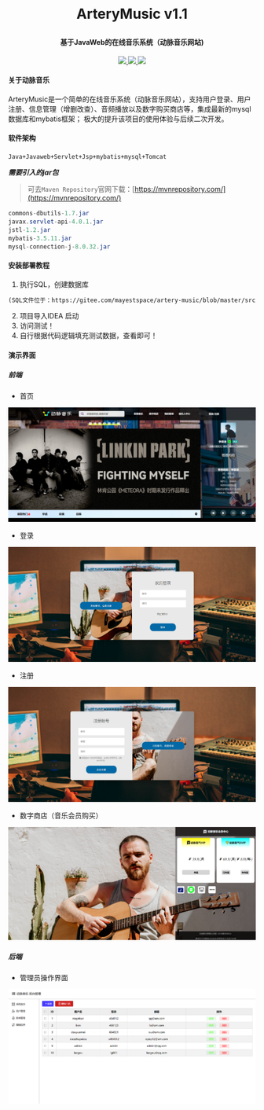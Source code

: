 <h1 align="center" style="margin: 30px 0 30px; font-weight: bold;">ArteryMusic v1.1</h1>
<h4 align="center">基于JavaWeb的在线音乐系统（动脉音乐网站)</h4>
<p align="center">
   <a href="https://gitee.com/mayestspace/openfeet/stargazers">
      <img src="https://gitee.com/mayestspace/artery-music/badge/star.svg?theme=gvp">
   </a>
	<a href="https://gitee.com/mayestspace/artery-music">
      <img src="https://img.shields.io/badge/ArteryMusic-v1.1-brightgreen.svg">
   </a>
	<a href="https://gitee.com/mayestspace/artery-music/blob/master/LICENSE">
      <img src="https://img.shields.io/badge/license-GPL%20v3-blue">
   </a>
</p>

#### 关于动脉音乐

ArteryMusic是一个简单的在线音乐系统（动脉音乐网站），支持用户登录、用户注册、信息管理（增删改查）、音频播放以及数字购买商店等，集成最新的mysql数据库和mybatis框架；
极大的提升该项目的使用体验与后续二次开发。

#### 软件架构
`Java+Javaweb+Servlet+Jsp+mybatis+mysql+Tomcat`

***需要引入的jar包***
>可去`Maven Repository`官网下载：[https://mvnrepository.com/](https://mvnrepository.com/)
```java
commons-dbutils-1.7.jar
javax.servlet-api-4.0.1.jar
jstl-1.2.jar
mybatis-3.5.11.jar
mysql-connection-j-8.0.32.jar
```


#### 安装部署教程

1.  执行SQL，创建数据库
```md
(SQL文件位于：https://gitee.com/mayestspace/artery-music/blob/master/src/arterymusic.spl)
```
2.  项目导入IDEA 启动
3.  访问测试！
4.  自行根据代码逻辑填充测试数据，查看即可！

#### 演示界面
##### 前端

- 首页

![image-20230814144511195](upload/index.png)

- 登录

![image-20230814141233940](upload/login.png)

- 注册

![image-20230814141309424](upload/register.png)

- 数字商店（音乐会员购买）

![image-20230814141638094](upload/digital_store.png)

##### 后端
- 管理员操作界面

![image-20230814141418966](upload/admin.png)

